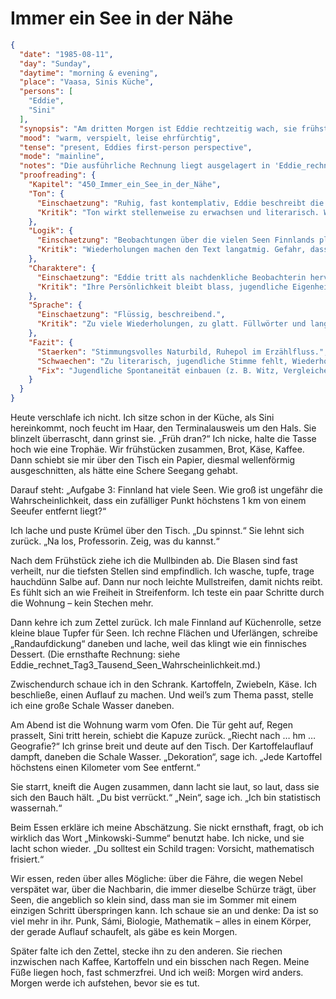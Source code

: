 # Immer ein See in der Nähe

```json
{
  "date": "1985-08-11",
  "day": "Sunday",
  "daytime": "morning & evening",
  "place": "Vaasa, Sinis Küche",
  "persons": [
    "Eddie",
    "Sini"
  ],
  "synopsis": "Am dritten Morgen ist Eddie rechtzeitig wach, sie frühstückt mit Sini, die ihr den Zettel direkt am Tisch gibt. Tagsüber rechnet sie, versorgt ihre fast verheilten Füße und kocht ein thematisch passendes Abendessen. Am Abend erkennt Eddie, wie sehr Sini ihre Aufgaben mit Humor und Intelligenz auflädt. Ihr Respekt wächst, und zwischen beiden liegt ein unausgesprochenes Band.",
  "mood": "warm, verspielt, leise ehrfürchtig",
  "tense": "present, Eddies first-person perspective",
  "mode": "mainline",
  "notes": "Die ausführliche Rechnung liegt ausgelagert in 'Eddie_rechnet_Tag3_Tausend_Seen_Wahrscheinlichkeit.md'.",
  "proofreading": {
    "Kapitel": "450_Immer_ein_See_in_der_Nähe",
    "Ton": {
      "Einschaetzung": "Ruhig, fast kontemplativ, Eddie beschreibt die Naturbeobachtung mit Staunen.",
      "Kritik": "Ton wirkt stellenweise zu erwachsen und literarisch. Wenig jugendliche Spontaneität."
    },
    "Logik": {
      "Einschaetzung": "Beobachtungen über die vielen Seen Finnlands plausibel.",
      "Kritik": "Wiederholungen machen den Text langatmig. Gefahr, dass die Szene wie Füllmaterial wirkt."
    },
    "Charaktere": {
      "Einschaetzung": "Eddie tritt als nachdenkliche Beobachterin hervor.",
      "Kritik": "Ihre Persönlichkeit bleibt blass, jugendliche Eigenheiten fehlen. Keine Dynamik mit Nebenfiguren."
    },
    "Sprache": {
      "Einschaetzung": "Flüssig, beschreibend.",
      "Kritik": "Zu viele Wiederholungen, zu glatt. Füllwörter und lange Sätze nehmen Tempo raus."
    },
    "Fazit": {
      "Staerken": "Stimmungsvolles Naturbild, Ruhepol im Erzählfluss.",
      "Schwaechen": "Zu literarisch, jugendliche Stimme fehlt, Wiederholungen.",
      "Fix": "Jugendliche Spontaneität einbauen (z. B. Witz, Vergleiche), Sprache straffen, weniger Wiederholungen."
    }
  }
}
```

Heute verschlafe ich nicht. Ich sitze schon in der Küche, als Sini hereinkommt,
noch feucht im Haar, den Terminalausweis um den Hals. Sie blinzelt überrascht,
dann grinst sie. „Früh dran?“ Ich nicke, halte die Tasse hoch wie eine Trophäe.
Wir frühstücken zusammen, Brot, Käse, Kaffee. Dann schiebt sie mir über den
Tisch ein Papier, diesmal wellenförmig ausgeschnitten, als hätte eine Schere
Seegang gehabt.

Darauf steht: „Aufgabe 3: Finnland hat viele Seen. Wie groß ist ungefähr die
Wahrscheinlichkeit, dass ein zufälliger Punkt höchstens 1 km von einem Seeufer
entfernt liegt?“

Ich lache und puste Krümel über den Tisch. „Du spinnst.“ Sie lehnt sich zurück.
„Na los, Professorin. Zeig, was du kannst.“

Nach dem Frühstück ziehe ich die Mullbinden ab. Die Blasen sind fast verheilt,
nur die tiefsten Stellen sind empfindlich. Ich wasche, tupfe, trage hauchdünn
Salbe auf. Dann nur noch leichte Mullstreifen, damit nichts reibt. Es fühlt sich
an wie Freiheit in Streifenform. Ich teste ein paar Schritte durch die Wohnung –
kein Stechen mehr.

Dann kehre ich zum Zettel zurück. Ich male Finnland auf Küchenrolle, setze
kleine blaue Tupfer für Seen. Ich rechne Flächen und Uferlängen, schreibe
„Randaufdickung“ daneben und lache, weil das klingt wie ein finnisches Dessert.
(Die ernsthafte Rechnung: siehe
Eddie_rechnet_Tag3_Tausend_Seen_Wahrscheinlichkeit.md.)

Zwischendurch schaue ich in den Schrank. Kartoffeln, Zwiebeln, Käse. Ich
beschließe, einen Auflauf zu machen. Und weil’s zum Thema passt, stelle ich eine
große Schale Wasser daneben.

Am Abend ist die Wohnung warm vom Ofen. Die Tür geht auf, Regen prasselt, Sini
tritt herein, schiebt die Kapuze zurück. „Riecht nach … hm … Geografie?“ Ich
grinse breit und deute auf den Tisch. Der Kartoffelauflauf dampft, daneben die
Schale Wasser. „Dekoration“, sage ich. „Jede Kartoffel höchstens einen Kilometer
vom See entfernt.“

Sie starrt, kneift die Augen zusammen, dann lacht sie laut, so laut, dass sie
sich den Bauch hält. „Du bist verrückt.“ „Nein“, sage ich. „Ich bin statistisch
wassernah.“

Beim Essen erkläre ich meine Abschätzung. Sie nickt ernsthaft, fragt, ob ich
wirklich das Wort „Minkowski-Summe“ benutzt habe. Ich nicke, und sie lacht schon
wieder. „Du solltest ein Schild tragen: Vorsicht, mathematisch frisiert.“

Wir essen, reden über alles Mögliche: über die Fähre, die wegen Nebel verspätet
war, über die Nachbarin, die immer dieselbe Schürze trägt, über Seen, die
angeblich so klein sind, dass man sie im Sommer mit einem einzigen Schritt
überspringen kann. Ich schaue sie an und denke: Da ist so viel mehr in ihr.
Punk, Sámi, Biologie, Mathematik – alles in einem Körper, der gerade Auflauf
schaufelt, als gäbe es kein Morgen.

Später falte ich den Zettel, stecke ihn zu den anderen. Sie riechen inzwischen
nach Kaffee, Kartoffeln und ein bisschen nach Regen. Meine Füße liegen hoch,
fast schmerzfrei. Und ich weiß: Morgen wird anders. Morgen werde ich aufstehen,
bevor sie es tut.
